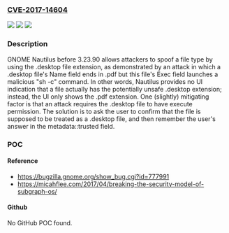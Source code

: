 ### [CVE-2017-14604](https://cve.mitre.org/cgi-bin/cvename.cgi?name=CVE-2017-14604)
![](https://img.shields.io/static/v1?label=Product&message=n%2Fa&color=blue)
![](https://img.shields.io/static/v1?label=Version&message=n%2Fa&color=blue)
![](https://img.shields.io/static/v1?label=Vulnerability&message=n%2Fa&color=brighgreen)

### Description

GNOME Nautilus before 3.23.90 allows attackers to spoof a file type by using the .desktop file extension, as demonstrated by an attack in which a .desktop file's Name field ends in .pdf but this file's Exec field launches a malicious "sh -c" command. In other words, Nautilus provides no UI indication that a file actually has the potentially unsafe .desktop extension; instead, the UI only shows the .pdf extension. One (slightly) mitigating factor is that an attack requires the .desktop file to have execute permission. The solution is to ask the user to confirm that the file is supposed to be treated as a .desktop file, and then remember the user's answer in the metadata::trusted field.

### POC

#### Reference
- https://bugzilla.gnome.org/show_bug.cgi?id=777991
- https://micahflee.com/2017/04/breaking-the-security-model-of-subgraph-os/

#### Github
No GitHub POC found.

